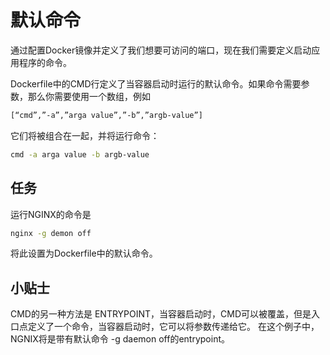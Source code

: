 # 默认命令
通过配置Docker镜像并定义了我们想要可访问的端口，现在我们需要定义启动应用程序的命令。

Dockerfile中的CMD行定义了当容器启动时运行的默认命令。如果命令需要参数，那么你需要使用一个数组，例如

```bash
[“cmd”,”-a”,”arga value”,”-b”,”argb-value”]
```
它们将被组合在一起，并将运行命令：
```bash
cmd -a arga value -b argb-value
```

## 任务
运行NGINX的命令是
```bash
nginx -g demon off
```
将此设置为Dockerfile中的默认命令。

## 小贴士
CMD的另一种方法是 ENTRYPOINT，当容器启动时，CMD可以被覆盖，但是入口点定义了一个命令，当容器启动时，它可以将参数传递给它。
在这个例子中，NGNIX将是带有默认命令 -g daemon off的entrypoint。